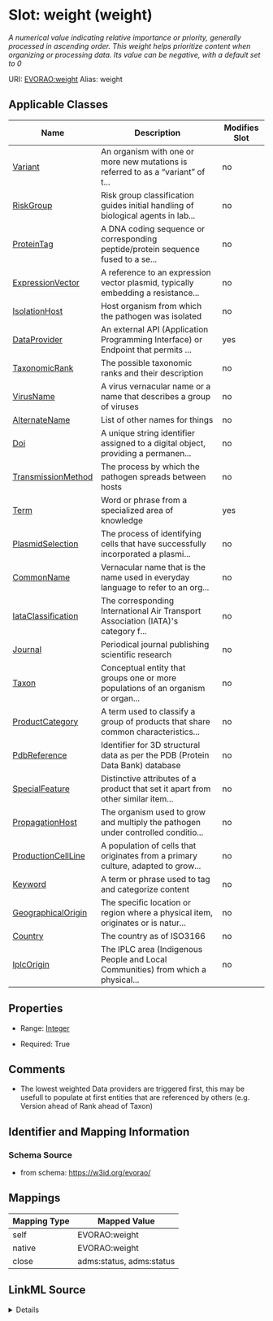 

# Slot: weight (weight) 


_A numerical value indicating relative importance or priority, generally processed in ascending order. This weight helps prioritize content when organizing or processing data. Its value can be negative, with a default set to 0_





URI: [EVORAO:weight](https://w3id.org/evorao/weight)
Alias: weight

<!-- no inheritance hierarchy -->





## Applicable Classes

| Name | Description | Modifies Slot |
| --- | --- | --- |
| [Variant](Variant.md) | An organism with one or more new mutations is referred to as a “variant” of t... |  no  |
| [RiskGroup](RiskGroup.md) | Risk group classification guides initial handling of biological agents in lab... |  no  |
| [ProteinTag](ProteinTag.md) | A DNA coding sequence or corresponding peptide/protein sequence fused to a se... |  no  |
| [ExpressionVector](ExpressionVector.md) | A reference to an expression vector plasmid, typically embedding a resistance... |  no  |
| [IsolationHost](IsolationHost.md) | Host organism from which the pathogen was isolated |  no  |
| [DataProvider](DataProvider.md) | An external API (Application Programming Interface) or Endpoint that permits ... |  yes  |
| [TaxonomicRank](TaxonomicRank.md) | The possible taxonomic ranks and their description |  no  |
| [VirusName](VirusName.md) | A virus vernacular name or a name that describes a group of viruses |  no  |
| [AlternateName](AlternateName.md) | List of other names for things |  no  |
| [Doi](Doi.md) | A unique string identifier assigned to a digital object, providing a permanen... |  no  |
| [TransmissionMethod](TransmissionMethod.md) | The process by which the pathogen spreads between hosts |  no  |
| [Term](Term.md) | Word or phrase from a specialized area of knowledge |  yes  |
| [PlasmidSelection](PlasmidSelection.md) | The process of identifying cells that have successfully incorporated a plasmi... |  no  |
| [CommonName](CommonName.md) | Vernacular name that is the name used in everyday language to refer to an org... |  no  |
| [IataClassification](IataClassification.md) | The corresponding International Air Transport Association (IATA)'s category f... |  no  |
| [Journal](Journal.md) | Periodical journal publishing scientific research |  no  |
| [Taxon](Taxon.md) | Conceptual entity that groups one or more populations of an organism or organ... |  no  |
| [ProductCategory](ProductCategory.md) | A term used to classify a group of products that share common characteristics... |  no  |
| [PdbReference](PdbReference.md) | Identifier for 3D structural data as per the PDB (Protein Data Bank) database |  no  |
| [SpecialFeature](SpecialFeature.md) | Distinctive attributes of a product that set it apart from other similar item... |  no  |
| [PropagationHost](PropagationHost.md) | The organism used to grow and multiply the pathogen under controlled conditio... |  no  |
| [ProductionCellLine](ProductionCellLine.md) | A population of cells that originates from a primary culture, adapted to grow... |  no  |
| [Keyword](Keyword.md) | A term or phrase used to tag and categorize content |  no  |
| [GeographicalOrigin](GeographicalOrigin.md) | The specific location or region where a physical item, originates or is natur... |  no  |
| [Country](Country.md) | The country as of ISO3166 |  no  |
| [IplcOrigin](IplcOrigin.md) | The IPLC area (Indigenous People and Local Communities) from which a physical... |  no  |







## Properties

* Range: [Integer](Integer.md)

* Required: True





## Comments

* The lowest weighted Data providers are triggered first, this may be usefull to populate at first entities that are referenced by others (e.g. Version ahead of Rank ahead of Taxon)

## Identifier and Mapping Information







### Schema Source


* from schema: https://w3id.org/evorao/




## Mappings

| Mapping Type | Mapped Value |
| ---  | ---  |
| self | EVORAO:weight |
| native | EVORAO:weight |
| close | adms:status, adms:status |




## LinkML Source

<details>
```yaml
name: weight
description: A numerical value indicating relative importance or priority, generally
  processed in ascending order. This weight helps prioritize content when organizing
  or processing data. Its value can be negative, with a default set to 0
title: weight
comments:
- The lowest weighted Data providers are triggered first, this may be usefull to populate
  at first entities that are referenced by others (e.g. Version ahead of Rank ahead
  of Taxon)
from_schema: https://w3id.org/evorao/
close_mappings:
- adms:status
- adms:status
rank: 1000
ifabsent: int(0)
alias: weight
domain_of:
- DataProvider
- Term
range: integer
required: true
multivalued: false

```
</details>